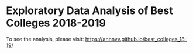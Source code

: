 # Exploratory Data Analysis of Best Colleges 2018-2019
To see the analysis, please visit: https://annnvv.github.io/best_colleges_18-19/
